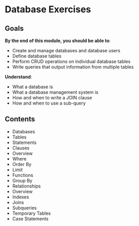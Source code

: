 # Database Exercises
## Goals

**By the end of this module, you should be able to**:

- Create and manage databases and database users
- Define database tables
- Perform CRUD operations on individual database tables
- Write queries that output information from multiple tables

**Understand**:

- What a database is
- What a database management system is
- How and when to write a JOIN clause
- How and when to use a sub-query

## Contents
- Databases
- Tables
- Statements
- Clauses
- Overview
- Where
- Order By
- Limit
- Functions
- Group By
- Relationships
- Overview
- Indexes
- Joins
- Subqueries
- Temporary Tables
- Case Statements

